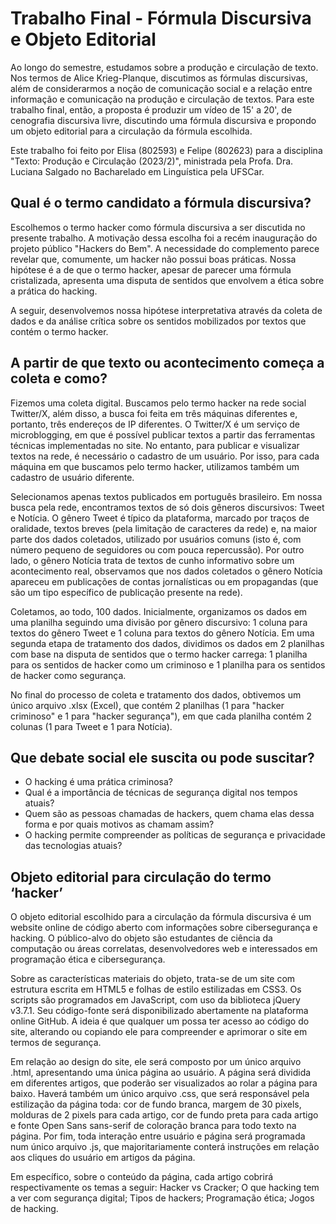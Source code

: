 # Trabalho Final - Fórmula Discursiva e Objeto Editorial
Ao longo do semestre, estudamos sobre a produção e circulação de texto. Nos termos de Alice Krieg-Planque, discutimos as fórmulas discursivas, além de considerarmos a noção de comunicação social e a relação entre informação e comunicação na produção e circulação de textos. Para este trabalho final, então, a proposta é produzir um vídeo de 15' a 20', de cenografia discursiva livre, discutindo uma fórmula discursiva e propondo um objeto editorial para a circulação da fórmula escolhida.

Este trabalho foi feito por Elisa (802593) e Felipe (802623) para a disciplina "Texto: Produção e Circulação (2023/2)", ministrada pela Profa. Dra. Luciana Salgado no Bacharelado em Linguística pela UFSCar.

## Qual é o termo candidato a fórmula discursiva?

Escolhemos o termo hacker como fórmula discursiva a ser discutida no presente trabalho. A motivação dessa escolha foi a recém inauguração do projeto público "Hackers do Bem". A necessidade do complemento parece revelar que, comumente, um hacker não possui boas práticas. Nossa hipótese é a de que o termo hacker, apesar de parecer uma fórmula cristalizada, apresenta uma disputa de sentidos que envolvem a ética sobre a prática do hacking.

A seguir, desenvolvemos nossa hipótese interpretativa através da coleta de dados e da análise crítica sobre os sentidos mobilizados por textos que contém o termo hacker.

## A partir de que texto ou acontecimento começa a coleta e como?

Fizemos uma coleta digital. Buscamos pelo termo hacker na rede social Twitter/X, além disso, a busca foi feita em três máquinas diferentes e, portanto, três endereços de IP diferentes. O Twitter/X é um serviço de microblogging, em que é possível publicar textos a partir das ferramentas técnicas implementadas no site. No entanto, para publicar e visualizar textos na rede, é necessário o cadastro de um usuário. Por isso, para cada máquina em que buscamos pelo termo hacker, utilizamos também um cadastro de usuário diferente.

Selecionamos apenas textos publicados em português brasileiro. Em nossa busca pela rede, encontramos textos de só dois gêneros discursivos: Tweet e Notícia. O gênero Tweet é típico da plataforma, marcado por traços de oralidade, textos breves (pela limitação de caracteres da rede) e, na maior parte dos dados coletados, utilizado por usuários comuns (isto é, com número pequeno de seguidores ou com pouca repercussão). Por outro lado, o gênero Notícia trata de textos de cunho informativo sobre um acontecimento real, observamos que nos dados coletados o gênero Notícia apareceu em publicações de contas jornalísticas ou em propagandas (que são um tipo específico de publicação presente na rede).

Coletamos, ao todo, 100 dados. Inicialmente, organizamos os dados em uma planilha seguindo uma divisão por gênero discursivo: 1 coluna para textos do gênero Tweet e 1 coluna para textos do gênero Notícia. Em uma segunda etapa de tratamento dos dados, dividimos os dados em 2 planilhas com base na disputa de sentidos que o termo hacker carrega: 1 planilha para os sentidos de hacker como um criminoso e 1 planilha para os sentidos de hacker como segurança.

No final do processo de coleta e tratamento dos dados, obtivemos um único arquivo .xlsx (Excel), que contém 2 planilhas (1 para "hacker criminoso" e 1 para "hacker segurança"), em que cada planilha contém 2 colunas (1 para Tweet e 1 para Notícia).

## Que debate social ele suscita ou pode suscitar?

- O hacking é uma prática criminosa?
- Qual é a importância de técnicas de segurança digital nos tempos atuais?
- Quem são as pessoas chamadas de hackers, quem chama elas dessa forma e por quais motivos as chamam assim?
- O hacking permite compreender as políticas de segurança e privacidade das tecnologias atuais?

## Objeto editorial para circulação do termo ‘hacker’

O objeto editorial escolhido para a circulação da fórmula discursiva é um website online de código aberto com informações sobre cibersegurança e hacking. O público-alvo do objeto são estudantes de ciência da computação ou áreas correlatas, desenvolvedores web e interessados em programação ética e cibersegurança.

Sobre as características materiais do objeto, trata-se de um site com estrutura escrita em HTML5 e folhas de estilo estilizadas em CSS3. Os scripts são programados em JavaScript, com uso da biblioteca jQuery v3.7.1. Seu código-fonte será disponibilizado abertamente na plataforma online GitHub. A ideia é que qualquer um possa ter acesso ao código do site, alterando ou copiando ele para compreender e aprimorar o site em termos de segurança.

Em relação ao design do site, ele será composto por um único arquivo .html, apresentando uma única página ao usuário. A página será dividida em diferentes artigos, que poderão ser visualizados ao rolar a página para baixo. Haverá também um único arquivo .css, que será responsável pela estilização da página toda: cor de fundo branca, margem de 30 pixels, molduras de 2 pixels para cada artigo, cor de fundo preta para cada artigo e fonte Open Sans sans-serif de coloração branca para todo texto na página. Por fim, toda interação entre usuário e página será programada num único arquivo .js, que majoritariamente conterá instruções em relação aos cliques do usuário em artigos da página.

Em específico, sobre o conteúdo da página, cada artigo cobrirá respectivamente os temas a seguir: Hacker vs Cracker; O que hacking tem a ver com segurança digital; Tipos de hackers; Programação ética; Jogos de hacking.
